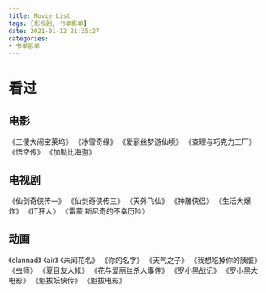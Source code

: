 ```yaml
---
title: Movie List
tags: [影视剧, 书单影单]
date: 2021-01-12 21:35:27
categories:
- 书单影单
---
```


# 看过
## 电影
《三傻大闹宝莱坞》
《冰雪奇缘》
《爱丽丝梦游仙境》
《查理与巧克力工厂》
《悟空传》
《加勒比海盗》

## 电视剧
《仙剑奇侠传一》
《仙剑奇侠传三》
《天外飞仙》
《神雕侠侣》
《生活大爆炸》
《IT狂人》
《雷蒙·斯尼奇的不幸历险》

## 动画
《clannad》
《air》
《未闻花名》
《你的名字》
《天气之子》
《我想吃掉你的胰脏》
《虫师》
《夏目友人帐》
《花与爱丽丝杀人事件》
《罗小黑战记》
《罗小黑大电影》
《魁拔妖侠传》
《魁拔电影》

